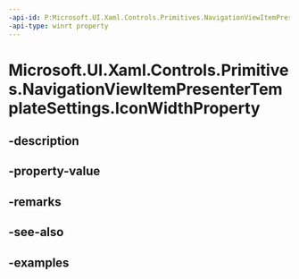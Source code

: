 ```yaml
---
-api-id: P:Microsoft.UI.Xaml.Controls.Primitives.NavigationViewItemPresenterTemplateSettings.IconWidthProperty
-api-type: winrt property
---
```


# Microsoft.UI.Xaml.Controls.Primitives.NavigationViewItemPresenterTemplateSettings.IconWidthProperty

<!--
public static Windows.UI.Xaml.DependencyProperty IconWidthProperty { get; }
-->


## -description

## -property-value

## -remarks

## -see-also

## -examples


